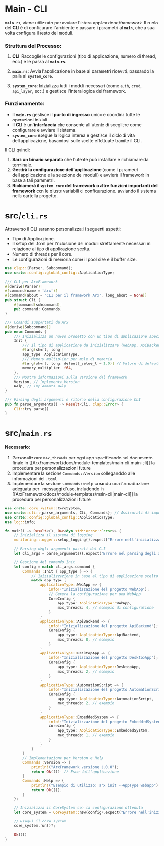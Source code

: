 # Main - CLI

**`main.rs`**, viene utilizzato per avviare l'intera applicazione/framework. Il ruolo del **CLI** è di configurare l'ambiente e passare i parametri al **`main`**, che a sua volta configura il resto dei moduli.

### Struttura del Processo:

1. **CLI**: Raccoglie le configurazioni (tipo di applicazione, numero di thread, ecc.) e le passa al **`main.rs`**.
    
2. **`main.rs`**: Avvia l'applicazione in base ai parametri ricevuti, passando la palla al **`system_core`**.
    
3. **`system_core`**: Inizializza tutti i moduli necessari (come `auth`, `crud`, `api_layer`, ecc.) e gestisce l'intera logica del framework.
    

### Funzionamento:

- Il **`main.rs`** gestisce il **punto di ingresso** unico e coordina tutte le operazioni iniziali.
- Il **CLI** è un'**interfaccia** che consente all'utente di scegliere come configurare e avviare il sistema.
- **`system_core`** esegue la logica interna e gestisce il ciclo di vita dell'applicazione, basandosi sulle scelte effettuate tramite il CLI.

Il CLI quindi:

1. **Sarà un binario separato** che l'utente può installare e richiamare da terminale.
2. **Gestirà la configurazione dell'applicazione** (come i parametri dell'applicazione e la selezione dei moduli) e avvierà il framework in base a tali parametri.
3. **Richiamerà il  `system core` del framework o altre funzioni importanti del framework** con le giuste variabili di configurazione, avviando il sistema nella cartella progetto.



# src/`cli.rs`
Attraverso il CLI saranno personalizzati i seguenti aspetti:

- Tipo di Applicazione.
- Il setup del .toml per l'nclusione dei moduli strettamente necessari in relazione al tipo di applicazione scelta.
- Numero di threads per il core.
- Le configurazioni di memoria come il pool size e il buffer size.


```Rust
use clap::{Parser, Subcommand};
use crate::config::global_config::ApplicationType; 

/// CLI per ArxFramework
#[derive(Parser)]
#[command(name = "Arx")]
#[command(about = "CLI per il framework Arx", long_about = None)]
pub struct Cli {
    #[command(subcommand)]
    pub command: Commands,
}

/// Comandi supportati da Arx
#[derive(Subcommand)]
pub enum Commands {
    /// Inizializza un nuovo progetto con un tipo di applicazione specifico
    Init {
        /// Il tipo di applicazione da inizializzare (WebApp, ApiBackend, DesktopApp, etc.)
        #[arg(short, long)]
        app_type: ApplicationType,
        /// Memory multiplier per mole di memoria
        #[arg(short, long, default_value_t = 1.0)] // Valore di default: 1.0 
        memory_multiplier: f64,
    },
    /// Mostra informazioni sulla versione del framework
    Version, // Implementa Version
    Help, // Implementa Help
}

/// Parsing degli argomenti e ritorno della configurazione CLI
pub fn parse_arguments() -> Result<Cli, clap::Error> {
    Cli::try_parse()
}
```


# src/`main.rs`

#### Necessario: 

1. Personalizzare `max_threads` per ogni app specificando nel documento finale in [[ArxFramework/docs/module-templates/main-cli|main-cli]] la procedura per personalizzazioni future
2. Implementare la sezione `Commands::Version` collegandolo alle informazioni del `.toml`
3. Implementare la sezione `Commands::Help` creando una formattazione adeguata per i messaggi d'uso, includendo  in [[ArxFramework/docs/module-templates/main-cli|main-cli]] la procedura per personalizzazioni future


```Rust
use crate::core_system::CoreSystem;
use crate::cli::{parse_arguments, Cli, Commands}; // Assicurati di importare il CLI
use crate::config::global_config::ApplicationType;
use log::info;

fn main() -> Result<(), Box<dyn std::error::Error>> {
    // Inizializza il sistema di logging
    monitoring::logger::setup_logging().expect("Errore nell'inizializzazione del sistema di logging");

    // Parsing degli argomenti passati dal CLI
    let cli_args = parse_arguments().expect("Errore nel parsing degli argomenti CLI");

    // Gestione del comando Init
    let config = match cli_args.command {
        Commands::Init { app_type } => {
            // Inizializzazione in base al tipo di applicazione scelto
            match app_type {
                ApplicationType::WebApp => {
                    info!("Inizializzazione del progetto WebApp");
                    // Genera la configurazione per una WebApp
                    CoreConfig {
                        app_type: ApplicationType::WebApp,
                        max_threads: 4, // esempio di configurazione
                    }
                }
                ApplicationType::ApiBackend => {
                    info!("Inizializzazione del progetto ApiBackend");
                    CoreConfig {
                        app_type: ApplicationType::ApiBackend,
                        max_threads: 8, // esempio
                    }
                }
                ApplicationType::DesktopApp => {
                    info!("Inizializzazione del progetto DesktopApp");
                    CoreConfig {
                        app_type: ApplicationType::DesktopApp,
                        max_threads: 2, // esempio
                    }
                }
                ApplicationType::AutomationScript => {
                    info!("Inizializzazione del progetto AutomationScript");
                    CoreConfig {
                        app_type: ApplicationType::AutomationScript,
                        max_threads: 2, // esempio
                    }
                }
                ApplicationType::EmbeddedSystem => {
                    info!("Inizializzazione del progetto EmbeddedSystem");
                    CoreConfig {
                        app_type: ApplicationType::EmbeddedSystem,
                        max_threads: 1, // esempio
                    }
                }
            }
        }
        // Implementazione per Version e Help
        Commands::Version => {
            println!("ArxFramework versione 1.0.0");
            return Ok(()); // Esce dall'applicazione
        }
        Commands::Help => {
            println!("Esempio di utilizzo: arx init --AppType webapp");
            return Ok(());
        }
    };

    // Inizializza il CoreSystem con la configurazione ottenuta
    let core_system = CoreSystem::new(config).expect("Errore nell'inizializzazione del Core System");

    // Esegui il core system
    core_system.run()?;

    Ok(())
}
```